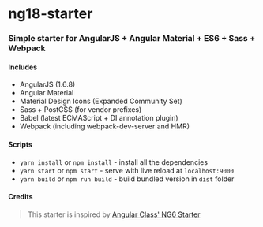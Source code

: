 # ng18-starter
### Simple starter for AngularJS + Angular Material + ES6 + Sass + Webpack

#### Includes
* AngularJS (1.6.8)
* Angular Material
* Material Design Icons (Expanded Community Set)
* Sass + PostCSS (for vendor prefixes)
* Babel (latest ECMAScript + DI annotation plugin)
* Webpack (including webpack-dev-server and HMR)

#### Scripts
* `yarn install` or `npm install` - install all the dependencies 
* `yarn start` or `npm start` - serve with live reload at `localhost:9000`
* `yarn build` or `npm run build` - build bundled version in `dist` folder

#### Credits
> This starter is inspired by [Angular Class' NG6 Starter](https://github.com/gdi2290/NG6-starter)

